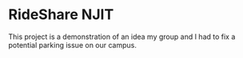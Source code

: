 # RideShare NJIT

This project is a demonstration of an idea my group and I had to fix a potential parking issue on our campus.

